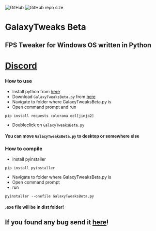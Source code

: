 ![GitHub](https://img.shields.io/github/license/RivioxGaming/GalaxyTweaks) ![GitHub repo size](https://img.shields.io/github/repo-size/RivioxGaming/GalaxyTweaks)

# GalaxyTweaks Beta
## FPS Tweaker for Windows OS written in Python
# [Discord](https://discord.gg/XuhVNtyBYM)
### How to use
- Install python from [here](https://python.org)
- Download `GalaxyTweaksBeta.py` from [here](https://github.com/RivioxGaming/GalaxyTweaks/tree/main/beta/GalaxyTweaksBeta.py)
- Navigate to folder where GalaxyTweaksBeta.py is
- Open command prompt and run 
```
pip install requests colorama eel[jinja2]
```
- Doubleclick on `GalaxyTweaksBeta.py`
#### You can move `GalaxyTweaksBeta.py` to desktop or somewhere else
### How to compile
- Install pyinstaller
```
pip install pyinstaller 
```
- Navigate to folder where GalaxyTweaksBeta.py is
- Open command prompt
- run
```
pyinstaller --onefile GalaxyTweaksBeta.py
```
#### .exe file will be in dist folder!
## If you found any bug send it [here](https://discord.gg/XuhVNtyBYM)!
